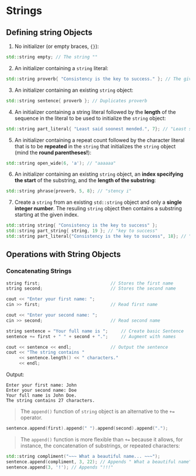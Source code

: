 # Strings
## Defining string Objects
1. No initializer (or empty braces, `{}`):
```cpp
std::string empty; // The string ""
```

2. An initializer containing a `string` literal:
```cpp
std::string proverb{ "Consistency is the key to success." }; // The given literal
```

3. An initializer containing an existing `string` object:
```cpp
std::string sentence{ proverb }; // Duplicates proverb
```

4. An initializer containing a string literal followed by the **length** of the sequence in the literal to be used to initialize the `string` object:
```cpp
std::string part_literal{ "Least said soonest mended.", 7}; // "Least s"
```

5. An initializer containing a repeat count followed by the character literal that is to be **repeated** in the `string` that initializes the `string` object (mind the **round parentheses!**):
```cpp
std::string open_wide(6, 'a'); // "aaaaaa"
```

6. An initializer containing an existing `string` object, an **index specifying the start** of the substring, and the **length of the substring**:
```cpp
std::string phrase{proverb, 5, 8}; // "stency i"
```

7. Create a `string` from an existing `std::string` object and only a **single integer number**. The resuling `string` object then contains a substring starting at the given index.
```cpp
std::string string{ "Consistency is the key to success" };
std::string part_string{ string, 19 }; // "key to success"
std::string part_literal{"Consistency is the key to success", 18}; // "Consistency is the"
```

## Operations with String Objects
### Concatenating Strings
```cpp
string first;							// Stores the first name
string second;							// Stores the second name

cout << "Enter your first name: ";
cin >> first;							// Read first name

cout << "Enter your second name: ";
cin >> second;							// Read second name

string sentence = "Your full name is ";		// Create basic Sentence
sentence += first + " " + second + ".";		// Augment with names

cout << sentence << endl;				// Output the sentence
cout << "The string contains "
     << sentence.length() << " characters."
     << endl;
```
Output:
```
Enter your first name: John
Enter your second name: Doe
Your full name is John Doe.
The string contains 27 characters.

```

> The `append()` function of `string` object is an alternative to the `+=` operator.
```cpp
sentence.append(first).append(" ").append(second).append(".");
```

> The `append()` function is more flexible than `+=` because it allows, for instance, the concatenation of substrings, or repeated characters:
```cpp
std::string compliment("~~~ What a beautiful name... ~~~");
sentence.append(compliment, 3, 22); // Appends " What a beautiful name", starting from 3rd index, append 22 characters
sentence.append(3, '!'); // Appends "!!!"
```
